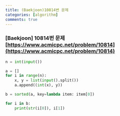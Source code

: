 ```yaml
---
title: (Baekjoon)10814번 문제
categories: [algorithm]
comments: true
---
```


### [Baekjoon] 10814번 문제 [https://www.acmicpc.net/problem/10814](https://www.acmicpc.net/problem/10814)

```python
n = int(input())

a = []
for i in range(n):
    x, y = list(input().split())
    a.append((int(x), y))

b = sorted(a, key=lambda item: item[0])

for i in b:
    print(str(i[0]), i[1])
```
